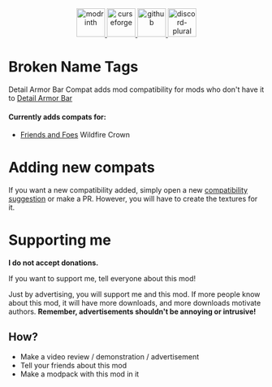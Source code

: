 <div align="center">
    <a href="https://modrinth.com/mod/detailab-compat">
        <img alt="modrinth" height="56" src="https://cdn.jsdelivr.net/npm/@intergrav/devins-badges@3/assets/cozy-minimal/available/modrinth_vector.svg">
    </a>
    <a href="https://www.curseforge.com/minecraft/mc-mods/detailab-compat">
        <img alt="curseforge" height="56" src="https://cdn.jsdelivr.net/npm/@intergrav/devins-badges@3/assets/cozy-minimal/available/curseforge_vector.svg">
    </a>
    <a href="https://github.com/Raik176/detail-armor-bar-compat">
        <img alt="github" height="56" src="https://cdn.jsdelivr.net/npm/@intergrav/devins-badges@3/assets/cozy-minimal/available/github_vector.svg">
    </a>
    <a href="https://discord.gg/FpEReTJbSA">
        <img alt="discord-plural" height="56" src="https://cdn.jsdelivr.net/npm/@intergrav/devins-badges@3/assets/cozy-minimal/social/discord-plural_vector.svg">
    </a>
</div>


# Broken Name Tags
Detail Armor Bar Compat adds mod compatibility for mods who don't have it to [Detail Armor Bar](https://github.com/RedLime/DetailArmorBar)

#### Currently adds compats for:
- [Friends and Foes](https://github.com/Faboslav/friends-and-foes) Wildfire Crown

# Adding new compats
If you want a new compatibility added, simply open a new [compatibility suggestion](https://github.com/Raik176/detail-armor-bar-compat/issues/new?assignees=&labels=enhancement&projects=&template=feature_request.yml&title=%5BCOMPAT%5D+) or make a PR. However, you will have to create the textures for it.

# Supporting me
**I do not accept donations.**

If you want to support me, tell everyone about this mod!

Just by advertising, you will support me and this mod. If more people know about this mod, it will have more downloads, and more downloads motivate authors. **Remember, advertisements shouldn't be annoying or intrusive!**

## How?
* Make a video review / demonstration / advertisement
* Tell your friends about this mod
* Make a modpack with this mod in it
